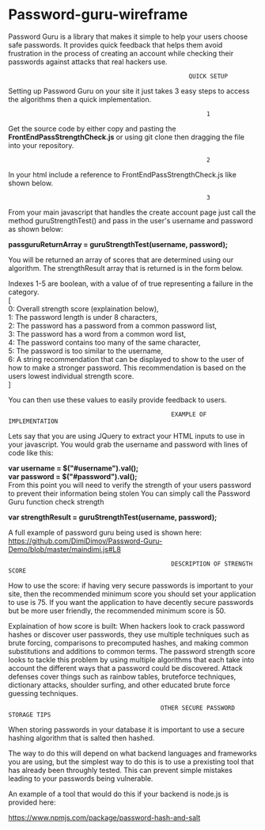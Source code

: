 # Password-guru-wireframe
Password Guru is a library that makes it simple to help your users choose safe passwords. It provides quick feedback that helps them avoid frustration in the process of creating an account while checking their passwords against attacks that real hackers use. 

                                                       QUICK SETUP
Setting up Password Guru on your site it just takes 3 easy steps to access the algorithms then a quick implementation.

                                                            1
Get the source code by either copy and pasting the **FrontEndPassStrengthCheck.js** 
or using git clone then dragging the file into your repository.


                                                            2
In your html include a reference to  FrontEndPassStrengthCheck.js like shown below.                                                 
**<script src="FrontEndPassStrengthCheck.js"></script>**

                                                            3
From your main javascript that handles the create account page just call the method 
guruStrengthTest() and pass in the user's username and password as shown below:                                                         

**passguruReturnArray = guruStrengthTest(username, password);**

You will be returned an array of scores that are determined using our algorithm. 
The strengthResult array that is returned is in the form below.

Indexes 1-5 are boolean, with a value of of true representing a failure in the category.                                                                          
[                                                                                                                                       
0: Overall strength score (explaination below),                                                                      
1: The password length is under 8 characters,                                                                            
2: The password has a password from a common password list,                                                                         
3: The password has a word from a common word list,                                                                         
4: The password contains too many of the same character,                                                         
5: The password is too similar to the username,                                                                            
6: A string recommendation that can be displayed to show to the user of how to make a stronger password. This 
   recommendation is based on the users lowest individual strength score.                                                               
   ]                                                                          

You can then use these values to easily provide feedback to users. 

                                                  EXAMPLE OF IMPLEMENTATION

Lets say that you are using JQuery to extract your HTML inputs to use in your javascript.
You would grab the username and password with lines of code like this:
                                                                                                                                      
**var username = $("#username").val();**                                                                                                 
**var password = $("#password").val();**                                                                                        
From this point you will need to verify the strength of your users password to prevent their information being stolen
You can simply call the Password Guru function check strength                                                                          

**var strengthResult = guruStrengthTest(username, password);**

A full example of password guru being used is shown here:                                                                
https://github.com/DimiDimov/Password-Guru-Demo/blob/master/maindimi.js#L8                                             


                                                  DESCRIPTION OF STRENGTH SCORE
How to use the score: if having very secure passwords is important to your site, then the recommended minimum score you should set your application to use is 75. If you want the application to have decently secure passwords but be more user friendly, the recommended minimum score is 50.

Explaination of how score is built: When hackers look to crack password hashes or discover user passwords, they use multiple techniques
such as brute forcing, comparisons to precomputed hashes, and making common substitutions and additions to common terms. The password
strength score looks to tackle this problem by using multiple algorithms that each take into account the different ways that a password
could be discovered. Attack defenses cover things such as rainbow tables, bruteforce techniques, dictionary attacks, shoulder surfing,
and other educated brute force guessing techniques.                                                          


                                               OTHER SECURE PASSWORD STORAGE TIPS
When storing passwords in your database it is important to use a secure hashing algorithm that is salted then hashed.

The way to do this will depend on what backend languages and frameworks you are using, but the simplest way to do this is to use a 
prexisting tool that has already been throughly tested. This can prevent simple mistakes leading to your passwords being vulnerable.

An example of a tool that would do this if your backend is node.js is provided here:

https://www.npmjs.com/package/password-hash-and-salt
